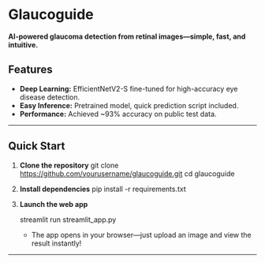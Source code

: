 # Glaucoguide

**AI-powered glaucoma detection from retinal images—simple, fast, and intuitive.**

## Features
- **Deep Learning:** EfficientNetV2-S fine-tuned for high-accuracy eye disease detection.
- **Easy Inference:** Pretrained model, quick prediction script included.
- **Performance:** Achieved ~93% accuracy on public test data.
---

## Quick Start

1. **Clone the repository**
    git clone https://github.com/yourusername/glaucoguide.git
    cd glaucoguide

2. **Install dependencies**
    pip install -r requirements.txt

3. **Launch the web app**

    streamlit run streamlit_app.py
    - The app opens in your browser—just upload an image and view the result instantly!

---
